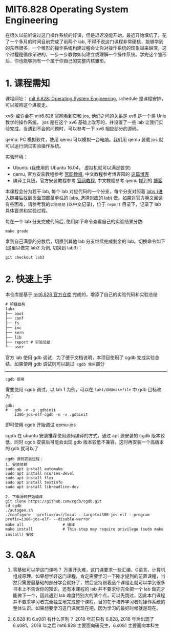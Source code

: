 # MIT6.828 Operating System Engineering
在很久以前听说过这门操作系统的好课，但是迟迟没能开始，最近开始填坑了。花了一个多月的时间目前完成了前两个 lab, 不得不说这门课程非常硬核，能够学到的东西很多，一个雏形的操作系统构建过程会让你对操作系统的印象越来越深，这个过程是循序渐进的，一步一步教你如何建立或理解一个操作系统。学完这个雏形后，你也能够拥有一个属于你自己的完整内核雏形。


# 1. 课程需知
课程网址： [mit 6.828: Operating System Engineering](https://pdos.csail.mit.edu/6.828/2018/schedule.html), schedule 是课程安排，可以按照这个进度走。

xv6: 或许会在 mit6.828 官网看到它和 jos, 他们之间的关系是 xv6 是一个类 Unix 教学的操作系统， jos 是在这个 xv6 基础上改写的，并设置了一些 lab 让我们实验完成，当遇到不会的问题时，可以参考一下 xv6 相应部分的源码。

qemu: PC 模拟软件，使用 qemu 可以模拟一台电脑。我们用 qemu 装载 jos 就可以运行测试实验操作系统。

实验环境：
- Ubuntu (我使用的 Ubuntu 16.04， 虚拟机就可以满足要求)
- qemu, 官方安装教程参考 [官网教程](https://pdos.csail.mit.edu/6.828/2018/tools.html), 中文教程参考博客园的 [这篇博客](https://www.cnblogs.com/gatsby123/p/9746193.html)
- 编译工具链，官方安装教程参考 [官网教程](https://pdos.csail.mit.edu/6.828/2018/tools.html), 中文教程参考 qemu 提到的 [博客](https://www.cnblogs.com/gatsby123/p/9746193.html)

本课程会分为若干 lab, 每个 lab 对应代码的一个分支，每个分支对照着 [labs (进入链接后找到页面顶部菜单栏的 labs, 选择对应的 lab)](https://pdos.csail.mit.edu/6.828/2018/labguide.html) 做。如果对官方英文阅读有些困难，请参考我的`实验总结` (以中文记录)，位于 `report` 目录下，记录了 lab 具体要求和实验过程。

每在一个 lab 分支完成代码后, 使用如下命令查看自己的实验结果分数:
```make
make grade
```

拿到自己满意的分数后，切换到其他 lab 分支继续完成剩余的 lab。切换命令如下 (这里以做完 lab2 为例, 切换到 lab3)：
```git
git checkout lab3
```

# 2. 快速上手
本仓库是基于 [mit6.828 官方仓库](https://pdos.csail.mit.edu/6.828/2018/jos.git) 完成的，增添了自己的实验代码和实验总结
```txt
# 项目结构
labx
├── boot 
├── conf 
├── fs
├── inc 
├── kern 
├── lib 
├── report # 实验总结
└── user
```

官方 lab 使用 gdb 调试，为了便于文档说明，本项目使用了 cgdb 完成实验总结。如果使用 gdb 调试则可以跳过` cgdb 使用`部分

---
`cgdb 使用`

需要使用 cgdb 调试，以 lab 1 为例，可以在 `lab1/GNUmakefile` 中 gdb 目标改为：
```
gdb:
#	gdb -n -x .gdbinit
	i386-jos-elf-cgdb -n -x .gdbinit
```
即可使用 cgdb 开始调试 qemu-jos

cgdb 在 ubuntu 安装推荐使用源码编译的方式，通过 apt 源安装的 cgdb 版本较低，同时 cgdb 安装后可能会出现 gdb 版本较低不兼容，这时再安装一个高版本的 gdb 就可以了
```
cgdb 源码安装过程：
1. 安装依赖
sudo apt install automake
sudo apt install ncurses-devel
sudo apt install flex
sudo apt install textinfo
sudo apt install libreadline-dev

2. 下载源码开始编译
git clone https://github.com/cgdb/cgdb.git
cd cgdb
./autogen.sh
./configure --prefix=/usr/local --target=i386-jos-elf --program-prefix=i386-jos-elf- --disable-werror
make all                 # 编译
make install             # This step may require privilege (sudo make install) 安装
```



# 3. Q&A
1. 零基础可以学这门课吗？
万事开头难，这门课要求一些汇编、C语言、计算机组成原理。如果想学好这门课程，肯定需要学习一下刚才提到的前置课程，当然只需要最基础的部分学会就好了，然后坚持跟着这个课程走就可以学到很多书本上不告诉你的知识。还有本课程的 lab 并不要求你完全把一个 lab 做完才能做下一个，因此遇到 lab 难度特别大的某个点，可以先跳过，因此本门课程并不要求学习者完全独立地完成整个课程，目的在于培养学习者对操作系统的整体认识。如果想要学习这门课就现在吧，因为学习的最好时候就是现在。

2. 6.828 和 6.s081 有什么区别？
2018 年前只有 6.828, 2018 年后出现了 6.s081。2018 年之后 mit6.828 主要面向研究生，6.s081 主要面向本科生